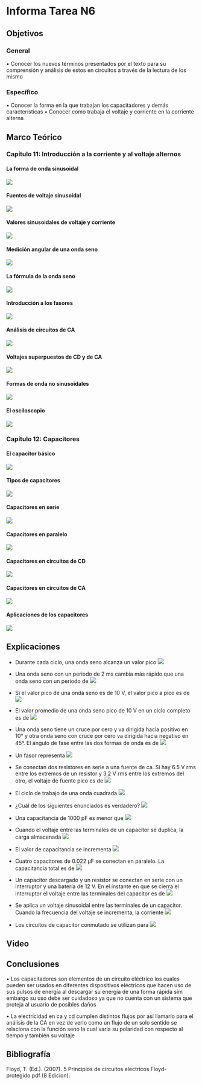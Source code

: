 # Informa Tarea N6
## Objetivos

### General
•	Conocer los nuevos términos presentados por el texto para su comprensión y análisis de estos en circuitos a través de la lectura de los mismo
### Específico
•	Conocer la forma en la que trabajan los capacitadores y demás características
•	Conocer como trabaja el voltaje y corriente en la corriente alterna

## Marco Teórico

### Capítulo 11: Introducción a la corriente y al voltaje alternos

#### La forma de onda sinusoidal
![](https://github.com/Tom-Vily/Imagenes/blob/main/img%206/1.PNG)

#### Fuentes de voltaje sinusoidal
![](https://github.com/Tom-Vily/Imagenes/blob/main/img%206/2.PNG)

#### Valores sinusoidales de voltaje y corriente
![](https://github.com/Tom-Vily/Imagenes/blob/main/img%206/3.PNG)

#### Medición angular de una onda seno
![](https://github.com/Tom-Vily/Imagenes/blob/main/img%206/4.PNG)

#### La fórmula de la onda seno
![](https://github.com/Tom-Vily/Imagenes/blob/main/img%206/5.PNG)

#### Introducción a los fasores
![](https://github.com/Tom-Vily/Imagenes/blob/main/img%206/6.PNG)

#### Análisis de circuitos de CA
![](https://github.com/Tom-Vily/Imagenes/blob/main/img%206/7.PNG)

#### Voltajes superpuestos de CD y de CA
![](https://github.com/Tom-Vily/Imagenes/blob/main/img%206/8.PNG)

#### Formas de onda no sinusoidales
![](https://github.com/Tom-Vily/Imagenes/blob/main/img%206/9.PNG)

#### El osciloscopio
![](https://github.com/Tom-Vily/Imagenes/blob/main/img%206/10.PNG)


### Capítulo 12: Capacitores

#### El capacitor básico
![](https://github.com/Tom-Vily/Imagenes/blob/main/img%206/11.PNG)

#### Tipos de capacitores
![](https://github.com/Tom-Vily/Imagenes/blob/main/img%206/12.PNG)

#### Capacitores en serie
![](https://github.com/Tom-Vily/Imagenes/blob/main/img%206/13.PNG)

#### Capacitores en paralelo
![](https://github.com/Tom-Vily/Imagenes/blob/main/img%206/14.PNG)

#### Capacitores en circuitos de CD
![](https://github.com/Tom-Vily/Imagenes/blob/main/img%206/15.PNG)

#### Capacitores en circuitos de CA
![](https://github.com/Tom-Vily/Imagenes/blob/main/img%206/16.PNG)

#### Aplicaciones de los capacitores
![](https://github.com/Tom-Vily/Imagenes/blob/main/img%206/17.PNG)


## Explicaciones
- Durante cada ciclo, una onda seno alcanza un valor pico
![](https://github.com/Tom-Vily/Imagenes/blob/main/img%20ejer%206/1.PNG)

- Una onda seno con un periodo de 2 ms cambia más rápido que una onda seno con un periodo de
![](https://github.com/Tom-Vily/Imagenes/blob/main/img%20ejer%206/2.PNG)

- Si el valor pico de una onda seno es de 10 V, el valor pico a pico es de
![](https://github.com/Tom-Vily/Imagenes/blob/main/img%20ejer%206/3.PNG)

- El valor promedio de una onda seno pico de 10 V en un ciclo completo es de
![](https://github.com/Tom-Vily/Imagenes/blob/main/img%20ejer%206/4.PNG)

- Una onda seno tiene un cruce por cero y va dirigida hacia positivo en 10° y otra onda seno con cruce por cero va dirigida hacia negativo en 45°. El ángulo de fase entre las dos formas de onda es de
![](https://github.com/Tom-Vily/Imagenes/blob/main/img%20ejer%206/5.PNG)

- Un fasor representa
![](https://github.com/Tom-Vily/Imagenes/blob/main/img%20ejer%206/6.PNG)

- Se conectan dos resistores en serie a una fuente de ca. Si hay 6.5 V rms entre los extremos de un resistor y 3.2 V rms entre los extremos del otro, el voltaje de fuente pico es de
![](https://github.com/Tom-Vily/Imagenes/blob/main/img%20ejer%206/7.PNG)

- El ciclo de trabajo de una onda cuadrada
![](https://github.com/Tom-Vily/Imagenes/blob/main/img%20ejer%206/8.PNG)

- ¿Cuál de los siguientes enunciados es verdadero?
![](https://github.com/Tom-Vily/Imagenes/blob/main/img%20ejer%206/9.PNG)

- Una capacitancia de 1000 pF es menor que
![](https://github.com/Tom-Vily/Imagenes/blob/main/img%20ejer%206/10.PNG)

- Cuando el voltaje entre las terminales de un capacitor se duplica, la carga almacenada
![](https://github.com/Tom-Vily/Imagenes/blob/main/img%20ejer%206/11.PNG)

- El valor de capacitancia se incrementa
![](https://github.com/Tom-Vily/Imagenes/blob/main/img%20ejer%206/12.PNG)

- Cuatro capacitores de 0.022 µF se conectan en paralelo. La capacitancia total es de
![](https://github.com/Tom-Vily/Imagenes/blob/main/img%20ejer%206/13.PNG)

- Un capacitor descargado y un resistor se conectan en serie con un interruptor y una batería de 12 V. En el instante en que se cierra el interruptor el voltaje entre las terminales del capacitor es de
![](https://github.com/Tom-Vily/Imagenes/blob/main/img%20ejer%206/14.PNG)

- Se aplica un voltaje sinusoidal entre las terminales de un capacitor. Cuando la frecuencia del voltaje se incrementa, la corriente
![](https://github.com/Tom-Vily/Imagenes/blob/main/img%20ejer%206/15.PNG)

- Los circuitos de capacitor conmutado se utilizan para
![](https://github.com/Tom-Vily/Imagenes/blob/main/img%20ejer%206/16.PNG)


## Video
## Conclusiones
•	Los capacitadores son elementos de un circuito eléctrico los cuales pueden ser usados en diferentes dispositivos eléctricos que hacen uso de sus pulsos de energía al descargar su energía de una forma rápida sim embargo su uso debe ser cuidadoso ya que no cuenta con un sistema que proteja al usuario de posibles daños

•	La electricidad en ca y cd cumplen distintos flujos por así llamarlo para el análisis de la CA en vez de verlo como un flujo de un solo sentido se relaciona con la función seno la cual varia su polaridad con respecto al tiempo y también su voltaje

## Bibliografía
Floyd, T. (Ed.). (2007). 5 Principios de circuitos electricos Floyd-protegido.pdf (8 Edicion).
